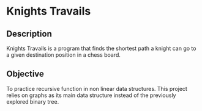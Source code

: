 # Knights Travails

## Description

Knights Travails is a program that finds the shortest path a knight can go to a given destination position in a chess board.

## Objective

To practice recursive function in non linear data structures. This project relies on graphs as its main data structure instead of the previously explored binary tree.
